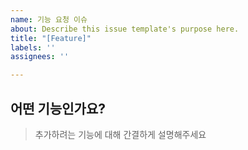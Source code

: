 ```yaml
---
name: 기능 요청 이슈
about: Describe this issue template's purpose here.
title: "[Feature]"
labels: ''
assignees: ''

---
```


## 어떤 기능인가요?

> 추가하려는 기능에 대해 간결하게 설명해주세요
